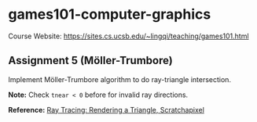 # games101-computer-graphics

Course Website: 
https://sites.cs.ucsb.edu/~lingqi/teaching/games101.html


## Assignment 5 (Möller-Trumbore)

Implement Möller-Trumbore algorithm to do ray-triangle intersection.

**Note:** Check `tnear < 0` before for invalid ray directions.

**Reference:** [Ray Tracing: Rendering a Triangle, Scratchapixel](https://www.scratchapixel.com/lessons/3d-basic-rendering/ray-tracing-rendering-a-triangle/moller-trumbore-ray-triangle-intersection)

